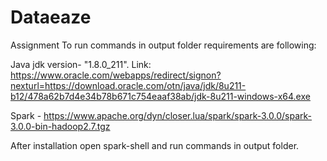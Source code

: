# Dataeaze
Assignment
To run commands in output folder requirements are following:

Java jdk version- "1.8.0_211". Link: https://www.oracle.com/webapps/redirect/signon?nexturl=https://download.oracle.com/otn/java/jdk/8u211-b12/478a62b7d4e34b78b671c754eaaf38ab/jdk-8u211-windows-x64.exe

Spark - https://www.apache.org/dyn/closer.lua/spark/spark-3.0.0/spark-3.0.0-bin-hadoop2.7.tgz

After installation open spark-shell and run commands in output folder.


